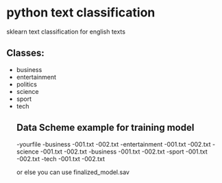 # python text classification
sklearn text classification for english texts

<h2>Classes: </h2>
<ul>
  <li>
    business
  </li>
    <li>
    entertainment
  </li>
    <li>
    politics
  </li>
    <li>
    science
  </li>
    <li>
    sport
  </li>
    <li>
    tech
  </li>
  <h2>Data Scheme example for training model</h2>
    -yourfile
        -business
            -001.txt
            -002.txt
        -entertainment
            -001.txt
            -002.txt
        -science
            -001.txt
            -002.txt
        -business
            -001.txt
            -002.txt
        -sport
            -001.txt
            -002.txt
        -tech
            -001.txt
            -002.txt
  <p>or else you can use finalized_model.sav</p>
